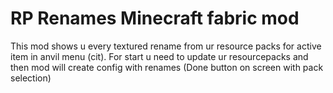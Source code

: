 # RP Renames Minecraft fabric mod
This mod shows u every textured rename from ur resource packs for active item in anvil menu (cit).
For start u need to update ur resourcepacks and then mod will create config with renames (Done button on screen with pack selection)
